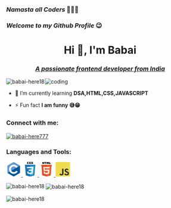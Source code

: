 ### *Namasta **all** Coders* 🙏🏻🙏
  ### *Welcome to my **Github** Profile* 😉 
  <h1 align="center"> Hi 👋, I'm Babai </h1>
<u><i><h3 align="center">A passionate frontend developer from India</h3></i></u>
<img align="right" alt="coding" width="400" src="https://user-images.githubusercontent.com/55389276/140866485-8fb1c876-9a8f-4d6a-98dc-08c4981eaf70.gif">

<p align="left"> <img src="https://komarev.com/ghpvc/?username=babai-here18&label=Profile%20views&color=0e75b6&style=flat" alt="babai-here18" /> </p>

- 🌱 I’m currently learning **DSA,HTML,CSS,JAVASCRIPT**

- ⚡ Fun fact   **I am funny 😅😁**

<h3 align="left">Connect with me:</h3>
<p align="left">
<a href="https://www.instagram.com/babai_here777/" target="blank"><img align="center" src="https://raw.githubusercontent.com/rahuldkjain/github-profile-readme-generator/master/src/images/icons/Social/instagram.svg" alt="babai-here777" height="30" width="40" /></a>
</p>

<h3 align="left">Languages and Tools:</h3>
<p align="left"> <a href="https://www.cprogramming.com/" target="_blank" rel="noreferrer"> <img src="https://raw.githubusercontent.com/devicons/devicon/master/icons/c/c-original.svg" alt="c" width="40" height="40"/> </a> <a href="https://www.w3schools.com/css/" target="_blank" rel="noreferrer"> <img src="https://raw.githubusercontent.com/devicons/devicon/master/icons/css3/css3-original-wordmark.svg" alt="css3" width="40" height="40"/> </a> <a href="https://www.w3.org/html/" target="_blank" rel="noreferrer"> <img src="https://raw.githubusercontent.com/devicons/devicon/master/icons/html5/html5-original-wordmark.svg" alt="html5" width="40" height="40"/> </a> <a href="https://developer.mozilla.org/en-US/docs/Web/JavaScript" target="_blank" rel="noreferrer"> <img src="https://raw.githubusercontent.com/devicons/devicon/master/icons/javascript/javascript-original.svg" alt="javascript" width="40" height="40"/> </a> </p>

<p><img align="left" src="https://github-readme-stats.vercel.app/api/top-langs?username=babai-here18&show_icons=true&locale=en&layout=compact" alt="babai-here18" /></p>

<p>&nbsp;<img align="center" src="https://github-readme-stats.vercel.app/api?username=babai-here18&show_icons=true&locale=en" alt="babai-here18" /></p>

<p><img align="center" src="https://github-readme-streak-stats.herokuapp.com/?user=babai-here18&" alt="babai-here18" /></p>
